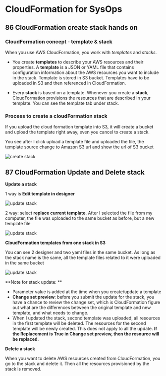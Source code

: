 # CloudFormation for SysOps

## 86 CloudFormation create stack hands on

### CloudFormation concept - template & stack

When you use AWS CloudFormation, you work with *templates* and *stacks*. 

* You create **templates** to describe your AWS resources and their properties. A **template** is a JSON or YAML file that contains configuration information about the AWS resources you want to include in the stack. Template is stored in S3 bucket. Templates have to be uploaded in S3 and then referenced in
  CloudFormation.

* Every **stack** is based on a template. Whenever you create a **stack**, CloudFormation provisions the resources that are described in your template. You can see the template tab under stack. 

  

### Process to create a cloudFormation stack

If you upload the cloud formation template into S3, it will create a bucket and upload the template right away, even you cancel to create a stack.

You see after I click upload a template file and uploaded the file, the template source change to Amazon S3 url and show the url of S3 bucket

![create stack](/CloudFormation_images/create_stack.jpg)



## 87 CloudFormation Update and Delete stack

**Update a stack**

1 way is **Edit template in designer**

![update stack](/CloudFormation_images/update_stack1.png)

2 way: select **replace current template**. After I selected the file from my computer, the file was uploaded to the same bucket as before, but a new template file

![update stack](/CloudFormation_images/update_stack2.png)



**CloudFormation templates from one stack in S3**

You can see 2 designer and two yaml files in the same bucket. As long as the stack name is the same, all the template files related to it were uploaded in the same bucket

![update stack](/CloudFormation_images/s3_bucket_for_cf_template.png)

**Note for stack update: **

-	Parameter value is added at the time when you create/update a template
-	**Change set preview**: before you submit the update for the stack, you have a chance to review the change set, which is CloudFormation figure out what are the differences between the original template and new template, and what needs to change.
-	When I updated the stack, second template was uploaded, all resources in the first template will be deleted. The resources for the second template will be newly created. This does not apply to all the update. **If the Replacement is True in Change set preview, then the resource will be replaced**. 

**Delete a stack**

When you want to delete AWS resources created from CloudFormation, you go to the stack and delete it. Then all the resources provisioned by the stack is removed. 

